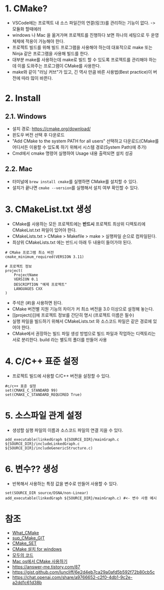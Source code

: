 # 1. CMake?
- VSCode에는 프로젝트 내 소스 파일간의 연결(링크)를 관리하는 기능이 없다. -> 모듈화 할때에러
- windows 나 Mac 을 옮겨가며 프로젝트를 진행하다 보면 하나의 세팅으로 두 운영체제에 적용이 가능해야 한다.
- 프로젝트 빌드를 위해 빌드 프로그램을 사용해야 하는데 대표적으로 make 또는 Ninja 같은 프로그램을 사용해 빌드를 한다.
- 대부분 make를 사용하는데 make로 빌드 할 수 있도록 프로젝트를 관리해야 하는데 이를 도와주는 프로그램이 CMake를 사용한다.
- make와 같이 "러닝 커브"가 있고, 긴 역사 만큼 바른 사용법(Best practice)이 버전에 따라 많이 바뀐다.

# 2. Install
## 2.1. Windows
- 설치 경로: https://cmake.org/download/
- 윈도우 버전 선택 후 다운로드
- "Add CMake to the system PATH for all users" 선택하고 다운로드(CMake를 어디서든 이용할 수 있도록 하기 위해서 시스템 경로(System Path)에 추가)
- Cmd에서 cmake 명령어 실행하여 Usage 내용 출력되면 설치 성공
## 2.2. Mac
- 터미널에 ```brew install cmake```를 실행하면 CMake를 설치할 수 있다.
- 설치가 끝나면 ```cmake --version```를 실행해서 설치 여부 확인할 수 있다.

# 3. CMakeList.txt 생성
- CMake를 사용하는 모든 프로젝트에는 **반드시** 프로젝트 최상위 디렉토리에 CMakeList.txt 파일이 있어야 한다.
- CMakeLists.txt > CMake > Makefile > make > 실행파일 순으로 컴파일된다.
- 최상위 CMakeLists.txt 에는 반드시 아래 두 내용이 들어가야 된다.
```
# CMake 프로그램 최소 버전
cmake_minimum_required(VERSION 3.11)

# 프로젝트 정보
project(
	ProjectName
	VERSION 0.1
	DESCRIPTION "예제 프로젝트"
	LANGUAGES CXX
)
```
- 주석은 (#)을 사용하면 된다.
- CMake 버전별 지원 기능의 차이가 커 최소 버전을 3.0 이상으로 설정해 놓는다.
- [[project()]]에 프로젝트 정보를 간단히 명시 (프로젝트 이름은 필수)
- 실행 파일을 빌드하기 위해서 CMakeLists.txt 와 소스코드 파일은 같은 경로에 있어야 한다.
- CMake에서 권장하는 빌드 파일 생성 방법으로 빌드 파일과 작업하는 디렉토리는 서로 분리한다.
  build 라는 별도의 폴더를 만들어 사용

# 4. C/C++ 표준 설정
- 프로젝트 빌드에 사용할 C/C++ 버전을 설정할 수 있다.
```
#c/c++ 표준 설정
set(CMAKE_C_STANDARD 99)
set(CMAKE_C_STANDARD_REQUIRED True)
```

# 5. 소스파일 관계 설정
- 생성할 실행 파일의 이름과 소스코드 파일의 연결 지을 수 있다.
```
add_executable(linkedGraph ${SOURCE_DIR}/mainGraph.c ${SOURCE_DIR}/includeLinkedGraph.c ${SOURCE_DIR}/includeGenericStructure.c)
```

# 6. 변수?? 생성
- 반복해서 사용하는 특정 값을 변수로 만들어 사용할 수 있다.
```
set(SOURCE_DIR source/DSNA/non-Linear)
add_executable(linkedGraph ${SOURCE_DIR}/mainGraph.c) #<- 변수 사용 예시
```
# 참조
- [What_CMake](https://growing-dev101.tistory.com/entry/%EA%B0%9C%EB%B0%9C%ED%99%98%EA%B2%BD-CMake)
- [sup_CMake_GIT](https://gist.github.com/luncliff/6e2d4eb7ca29a0afd5b592f72b80cb5c?permalink_comment_id=2831356)
- [CMake_SET](https://growingdev.blog/entry/%EA%B0%9C%EB%B0%9C-%ED%99%98%EA%B2%BD-CMake-%EA%B8%B0%EB%B3%B8-%EC%84%A4%EC%A0%95-%EB%94%B0%EB%9D%BC%ED%95%98%EA%B8%B0-feat-VS-Code)
- [CMake 설치 for windows](https://ndb796.tistory.com/365)
- [모두의 코드](https://modoocode.com/332)
- [Mac os에서 CMake 사용하기](https://popcorn16.tistory.com/31)
- https://answer-me.tistory.com/87
- https://gist.github.com/luncliff/6e2d4eb7ca29a0afd5b592f72b80cb5c
- https://chat.openai.com/share/a9766652-c2f0-4db1-9c2e-a2dd1c61d38b